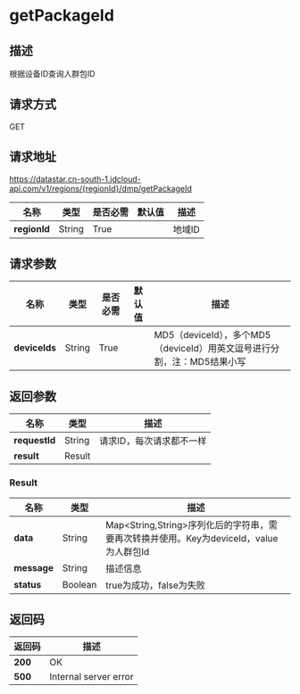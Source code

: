 # getPackageId


## 描述
根据设备ID查询人群包ID

## 请求方式
GET

## 请求地址
https://datastar.cn-south-1.jdcloud-api.com/v1/regions/{regionId}/dmp/getPackageId

|名称|类型|是否必需|默认值|描述|
|---|---|---|---|---|
|**regionId**|String|True||地域ID|

## 请求参数
|名称|类型|是否必需|默认值|描述|
|---|---|---|---|---|
|**deviceIds**|String|True||MD5（deviceId），多个MD5（deviceId）用英文逗号进行分割，注：MD5结果小写|


## 返回参数
|名称|类型|描述|
|---|---|---|
|**requestId**|String|请求ID，每次请求都不一样|
|**result**|Result||


### Result
|名称|类型|描述|
|---|---|---|
|**data**|String|Map<String,String>序列化后的字符串，需要再次转换并使用。Key为deviceId，value为人群包Id|
|**message**|String|描述信息|
|**status**|Boolean|true为成功，false为失败|

## 返回码
|返回码|描述|
|---|---|
|**200**|OK|
|**500**|Internal server error|
